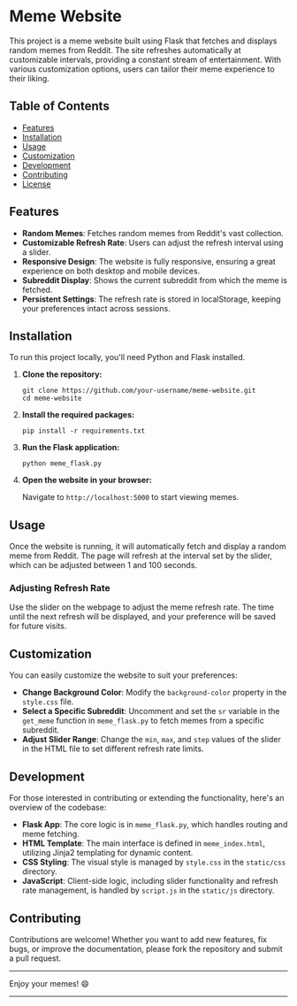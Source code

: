 # Meme Website

This project is a meme website built using Flask that fetches and displays random memes from Reddit. The site refreshes automatically at customizable intervals, providing a constant stream of entertainment. With various customization options, users can tailor their meme experience to their liking.

## Table of Contents

- [Features](#features)
- [Installation](#installation)
- [Usage](#usage)
- [Customization](#customization)
- [Development](#development)
- [Contributing](#contributing)
- [License](#license)

## Features

- **Random Memes**: Fetches random memes from Reddit's vast collection.
- **Customizable Refresh Rate**: Users can adjust the refresh interval using a slider.
- **Responsive Design**: The website is fully responsive, ensuring a great experience on both desktop and mobile devices.
- **Subreddit Display**: Shows the current subreddit from which the meme is fetched.
- **Persistent Settings**: The refresh rate is stored in localStorage, keeping your preferences intact across sessions.

## Installation

To run this project locally, you'll need Python and Flask installed.

1. **Clone the repository:**

   ```
   git clone https://github.com/your-username/meme-website.git
   cd meme-website
   ```

2. **Install the required packages:**

   ```
   pip install -r requirements.txt
   ```

3. **Run the Flask application:**

   ```
   python meme_flask.py
   ```

4. **Open the website in your browser:**

   Navigate to `http://localhost:5000` to start viewing memes.

## Usage

Once the website is running, it will automatically fetch and display a random meme from Reddit. The page will refresh at the interval set by the slider, which can be adjusted between 1 and 100 seconds.

### Adjusting Refresh Rate

Use the slider on the webpage to adjust the meme refresh rate. The time until the next refresh will be displayed, and your preference will be saved for future visits.

## Customization

You can easily customize the website to suit your preferences:

- **Change Background Color**: Modify the `background-color` property in the `style.css` file.
- **Select a Specific Subreddit**: Uncomment and set the `sr` variable in the `get_meme` function in `meme_flask.py` to fetch memes from a specific subreddit.
- **Adjust Slider Range**: Change the `min`, `max`, and `step` values of the slider in the HTML file to set different refresh rate limits.

## Development

For those interested in contributing or extending the functionality, here's an overview of the codebase:

- **Flask App**: The core logic is in `meme_flask.py`, which handles routing and meme fetching.
- **HTML Template**: The main interface is defined in `meme_index.html`, utilizing Jinja2 templating for dynamic content.
- **CSS Styling**: The visual style is managed by `style.css` in the `static/css` directory.
- **JavaScript**: Client-side logic, including slider functionality and refresh rate management, is handled by `script.js` in the `static/js` directory.

## Contributing

Contributions are welcome! Whether you want to add new features, fix bugs, or improve the documentation, please fork the repository and submit a pull request.

---

Enjoy your memes! 😄

---
